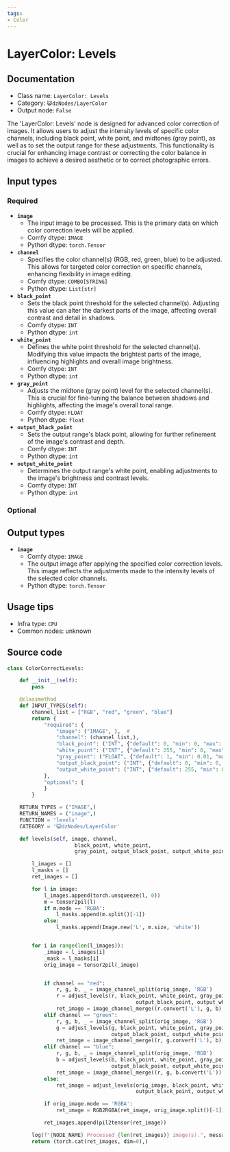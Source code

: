 ```yaml
---
tags:
- Color
---
```


# LayerColor: Levels
## Documentation
- Class name: `LayerColor: Levels`
- Category: `😺dzNodes/LayerColor`
- Output node: `False`

The 'LayerColor: Levels' node is designed for advanced color correction of images. It allows users to adjust the intensity levels of specific color channels, including black point, white point, and midtones (gray point), as well as to set the output range for these adjustments. This functionality is crucial for enhancing image contrast or correcting the color balance in images to achieve a desired aesthetic or to correct photographic errors.
## Input types
### Required
- **`image`**
    - The input image to be processed. This is the primary data on which color correction levels will be applied.
    - Comfy dtype: `IMAGE`
    - Python dtype: `torch.Tensor`
- **`channel`**
    - Specifies the color channel(s) (RGB, red, green, blue) to be adjusted. This allows for targeted color correction on specific channels, enhancing flexibility in image editing.
    - Comfy dtype: `COMBO[STRING]`
    - Python dtype: `List[str]`
- **`black_point`**
    - Sets the black point threshold for the selected channel(s). Adjusting this value can alter the darkest parts of the image, affecting overall contrast and detail in shadows.
    - Comfy dtype: `INT`
    - Python dtype: `int`
- **`white_point`**
    - Defines the white point threshold for the selected channel(s). Modifying this value impacts the brightest parts of the image, influencing highlights and overall image brightness.
    - Comfy dtype: `INT`
    - Python dtype: `int`
- **`gray_point`**
    - Adjusts the midtone (gray point) level for the selected channel(s). This is crucial for fine-tuning the balance between shadows and highlights, affecting the image's overall tonal range.
    - Comfy dtype: `FLOAT`
    - Python dtype: `float`
- **`output_black_point`**
    - Sets the output range's black point, allowing for further refinement of the image's contrast and depth.
    - Comfy dtype: `INT`
    - Python dtype: `int`
- **`output_white_point`**
    - Determines the output range's white point, enabling adjustments to the image's brightness and contrast levels.
    - Comfy dtype: `INT`
    - Python dtype: `int`
### Optional
## Output types
- **`image`**
    - Comfy dtype: `IMAGE`
    - The output image after applying the specified color correction levels. This image reflects the adjustments made to the intensity levels of the selected color channels.
    - Python dtype: `torch.Tensor`
## Usage tips
- Infra type: `CPU`
- Common nodes: unknown


## Source code
```python
class ColorCorrectLevels:

    def __init__(self):
        pass

    @classmethod
    def INPUT_TYPES(self):
        channel_list = ["RGB", "red", "green", "blue"]
        return {
            "required": {
                "image": ("IMAGE", ),  #
                "channel": (channel_list,),
                "black_point": ("INT", {"default": 0, "min": 0, "max": 255, "step": 1, "display": "slider"}),
                "white_point": ("INT", {"default": 255, "min": 0, "max": 255, "step": 1, "display": "slider"}),
                "gray_point": ("FLOAT", {"default": 1, "min": 0.01, "max": 9.99, "step": 0.01}),
                "output_black_point": ("INT", {"default": 0, "min": 0, "max": 255, "step": 1}),
                "output_white_point": ("INT", {"default": 255, "min": 0, "max": 255, "step": 1}),
            },
            "optional": {
            }
        }

    RETURN_TYPES = ("IMAGE",)
    RETURN_NAMES = ("image",)
    FUNCTION = 'levels'
    CATEGORY = '😺dzNodes/LayerColor'

    def levels(self, image, channel,
                      black_point, white_point,
                      gray_point, output_black_point, output_white_point):

        l_images = []
        l_masks = []
        ret_images = []

        for l in image:
            l_images.append(torch.unsqueeze(l, 0))
            m = tensor2pil(l)
            if m.mode == 'RGBA':
                l_masks.append(m.split()[-1])
            else:
                l_masks.append(Image.new('L', m.size, 'white'))


        for i in range(len(l_images)):
            _image = l_images[i]
            _mask = l_masks[i]
            orig_image = tensor2pil(_image)


            if channel == "red":
                r, g, b, _ = image_channel_split(orig_image, 'RGB')
                r = adjust_levels(r, black_point, white_point, gray_point,
                                          output_black_point, output_white_point)
                ret_image = image_channel_merge((r.convert('L'), g, b), 'RGB')
            elif channel == "green":
                r, g, b, _ = image_channel_split(orig_image, 'RGB')
                g = adjust_levels(g, black_point, white_point, gray_point,
                                  output_black_point, output_white_point)
                ret_image = image_channel_merge((r, g.convert('L'), b), 'RGB')
            elif channel == "blue":
                r, g, b, _ = image_channel_split(orig_image, 'RGB')
                b = adjust_levels(b, black_point, white_point, gray_point,
                                  output_black_point, output_white_point)
                ret_image = image_channel_merge((r, g, b.convert('L')), 'RGB')
            else:
                ret_image = adjust_levels(orig_image, black_point, white_point, gray_point,
                                          output_black_point, output_white_point)

            if orig_image.mode == 'RGBA':
                ret_image = RGB2RGBA(ret_image, orig_image.split()[-1])

            ret_images.append(pil2tensor(ret_image))

        log(f"{NODE_NAME} Processed {len(ret_images)} image(s).", message_type='finish')
        return (torch.cat(ret_images, dim=0),)

```
